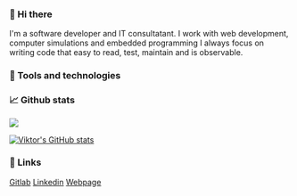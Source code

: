 ### 👋 Hi there

I'm a software developer and IT consultatant.
I work with web development, computer simulations and embedded programming
I always focus on writing code that easy to read, test, maintain and is observable.

### 🔧 Tools and technologies

### 📈 Github stats

<img align="center" src="https://github-readme-stats.vercel.app/api//?username=viktormelker&count_private=true&theme=tokyonight" />

[![**Viktor**'s GitHub stats](https://github-readme-stats.vercel.app/api?username=viktormelker&count_private=true&theme=tokyonight)](https://github.com/anuraghazra/github-readme-stats)

### 🔗 Links

[Gitlab]()
[Linkedin]()
[Webpage]()
<!--
**viktormelker/viktormelker** is a ✨ _special_ ✨ repository because its `README.md` (this file) appears on your GitHub profile.

Here are some ideas to get you started:

- 🔭 I’m currently working on ...
- 🌱 I’m currently learning ...
- 👯 I’m looking to collaborate on ...
- 🤔 I’m looking for help with ...
- 💬 Ask me about ...
- 📫 How to reach me: ...
- 😄 Pronouns: ...
- ⚡ Fun fact: ...
-->
